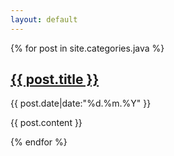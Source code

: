 ```yaml
---
layout: default
---
```


{% for post in site.categories.java %}


<div class="posts">
    <div class="post">
    <h2> <a href="{{ post.url|prepend: site.baseurl }}">{{ post.title }}</a></h2>
    <p>{{ post.date|date:"%d.%m.%Y" }}</p>
    {{ post.content }}
    </div>
</div>


{% endfor %}